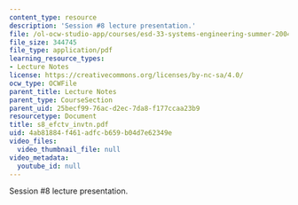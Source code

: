 ```yaml
---
content_type: resource
description: 'Session #8 lecture presentation.'
file: /ol-ocw-studio-app/courses/esd-33-systems-engineering-summer-2004/4ab81884f461adfcb659b04d7e62349e_s8_efctv_invtn.pdf
file_size: 344745
file_type: application/pdf
learning_resource_types:
- Lecture Notes
license: https://creativecommons.org/licenses/by-nc-sa/4.0/
ocw_type: OCWFile
parent_title: Lecture Notes
parent_type: CourseSection
parent_uid: 25becf99-76ac-d2ec-7da8-f177ccaa23b9
resourcetype: Document
title: s8_efctv_invtn.pdf
uid: 4ab81884-f461-adfc-b659-b04d7e62349e
video_files:
  video_thumbnail_file: null
video_metadata:
  youtube_id: null
---
```

Session #8 lecture presentation.